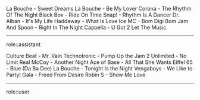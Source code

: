 La Bouche - Sweet Dreams
La Bouche - Be My Lover
Corona - The Rhythm Of The Night
Black Box - Ride On Time
Snap! - Rhythm Is A Dancer
Dr. Alban - It's My Life
Haddaway - What Is Love
Ice MC - Bom Digi Bom
Jam And Spoon - Right In The Night
Cappella - U Got 2 Let The Music

<hr class="__chatgpt_plugin">

role::assistant

Culture Beat - Mr. Vain
Technotronic - Pump Up the Jam
2 Unlimited - No Limit
Real McCoy - Another Night
Ace of Base - All That She Wants
Eiffel 65 - Blue (Da Ba Dee)
La Bouche - Tonight Is the Night
Vengaboys - We Like to Party!
Gala - Freed From Desire
Robin S - Show Me Love

<hr class="__chatgpt_plugin">

role::user


